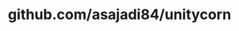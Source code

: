 ---
layout: post
title: github.com/asajadi84/unitycorn
categories: link
tags: [انگلیسی, برنامه‌نویسی]
---